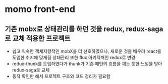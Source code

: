 # momo front-end

## 기존 mobx로 상태관리를 하던 것을 redux, redux-saga로 교체 적용한 프로젝트

- 쉽고 익숙한 객체지향적인 mobX를 더 선호하였으나, 새로운 것을 배우려 react를 도입한 취지에 맞게끔 상태관리 또한 flux 아키텍쳐인 redux로 변경
- redux-thunk를 도입하였다가 thunk가 기존 패턴의 흐름을 깨는 듯한 느낌을 받아 redux-saga로 교체
- 동작 확인만 해서 프로젝트 구조와 코드 정리가 필요함

